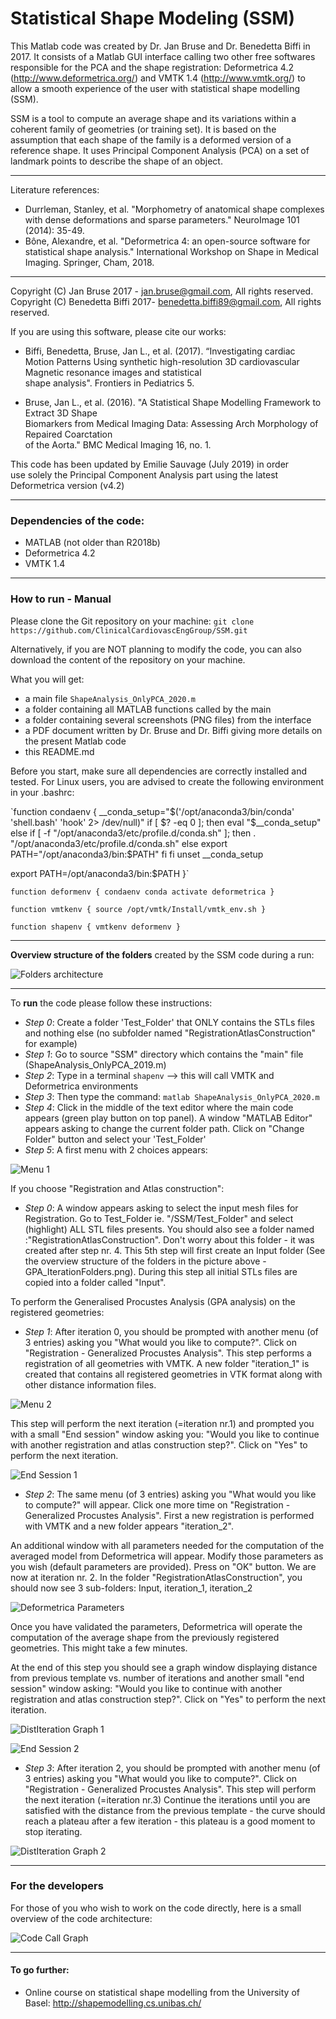 # Statistical Shape Modeling (SSM)

This Matlab code was created by Dr. Jan Bruse and Dr. Benedetta Biffi in 2017. It consists of a Matlab GUI interface calling
two other free softwares responsible for the PCA and the shape registration: Deformetrica 4.2 (http://www.deformetrica.org/) and VMTK 1.4 (http://www.vmtk.org/)
to allow a smooth experience of the user with statistical shape modelling (SSM).

SSM is a tool to compute an average shape and its variations within a coherent family of geometries (or training set). It is based on the assumption that each shape of the family is a deformed version of a reference shape. It uses Principal Component Analysis (PCA) on a set of landmark points to describe the shape of an object.

----------------------------------------------------------------------------------------
Literature references:

* Durrleman, Stanley, et al. "Morphometry of anatomical shape complexes with dense deformations and sparse parameters." NeuroImage 101 (2014): 35-49.
* Bône, Alexandre, et al. "Deformetrica 4: an open-source software for statistical shape analysis." International Workshop on Shape in Medical Imaging. Springer, Cham, 2018.

----------------------------------------------------------------------------------------

Copyright (C) Jan Bruse 2017 - jan.bruse@gmail.com, All rights reserved.                     
Copyright (C) Benedetta Biffi 2017- benedetta.biffi89@gmail.com, All rights reserved.        

If you are using this software, please cite our works:                                      

* Biffi, Benedetta, Bruse, Jan L., et al. (2017). “Investigating cardiac Motion Patterns Using
synthetic high-resolution 3D cardiovascular Magnetic resonance images and statistical        
shape analysis". Frontiers in Pediatrics 5.                                                  

* Bruse, Jan L., et al. (2016). "A Statistical Shape Modelling Framework to Extract 3D Shape   
Biomarkers from Medical Imaging Data: Assessing Arch Morphology of Repaired Coarctation      
of the Aorta." BMC Medical Imaging 16, no. 1.                                                

This code has been updated by Emilie Sauvage (July 2019) in order                        
use solely the Principal Component Analysis part using the latest Deformetrica version (v4.2)

----------------------------------------------------------------------------------------

### Dependencies of the code:

* MATLAB (not older than R2018b)
* Deformetrica 4.2
* VMTK 1.4


----------------------------------------------------------------------------------------
### How to run - Manual

Please clone the Git repository on your machine:
`git clone https://github.com/ClinicalCardiovascEngGroup/SSM.git`

Alternatively, if you are NOT planning to modify the code, you can also download the content of the repository on your machine.

What you will get:
* a main file `ShapeAnalysis_OnlyPCA_2020.m`
* a folder containing all MATLAB functions called by the main
* a folder containing several screenshots (PNG files) from the interface
* a PDF document written by Dr. Bruse and Dr. Biffi giving more details on the present Matlab code
* this README.md

Before you start, make sure all dependencies are correctly installed and tested.
For Linux users, you are advised to create the following environment in your .bashrc:

`function condaenv {
  __conda_setup="$('/opt/anaconda3/bin/conda' 'shell.bash' 'hook' 2> /dev/null)"
  if [ $? -eq 0 ]; then
      eval "$__conda_setup"
  else
      if [ -f "/opt/anaconda3/etc/profile.d/conda.sh" ]; then
          . "/opt/anaconda3/etc/profile.d/conda.sh"
      else
          export PATH="/opt/anaconda3/bin:$PATH"
      fi
  fi
  unset __conda_setup

  export PATH=/opt/anaconda3/bin:$PATH
}`

`function deformenv {
  condaenv
  conda activate deformetrica
}`

`function vmtkenv
{
  source /opt/vmtk/Install/vmtk_env.sh
}`


`function shapenv {
  vmtkenv
  deformenv
}`


**************
 **Overview structure of the folders** created by the SSM code during a run:


![Folders architecture](https://github.com/ClinicalCardiovascEngGroup/SSM/blob/master/Illustrations/GPA_IterationFolders.png)

**************

To **run** the code please follow these instructions:

* *Step 0*: Create a folder 'Test_Folder' that ONLY contains the STLs files and nothing else (no subfolder named "RegistrationAtlasConstruction" for example)
* *Step 1*: Go to source "SSM" directory which contains the "main" file (ShapeAnalysis_OnlyPCA_2019.m)
* *Step 2*: Type in a terminal `shapenv` --> this will call VMTK and Deformetrica environments
* *Step 3*: Then type the command: `matlab ShapeAnalysis_OnlyPCA_2020.m`
* *Step 4*: Click in the middle of the text editor where the main code appears (green play button on top panel). A window "MATLAB Editor" appears asking to change the current folder path. Click on "Change Folder" button and select your 'Test_Folder'
* *Step 5*: A first menu with 2 choices appears:

![Menu 1](https://github.com/ClinicalCardiovascEngGroup/SSM/blob/master/Illustrations/Screenshot_Menu1.png)

If you choose "Registration and Atlas construction":

* *Step 0*: A window appears asking to select the input mesh files for Registration. Go to Test_Folder ie. "/SSM/Test_Folder" and select (highlight) ALL STL files presents. You should also see a folder named :"RegistrationAtlasConstruction". Don't worry about this folder - it was created after step nr. 4.
This 5th step will first create an Input folder (See the overview structure of the folders in the picture above  - GPA_IterationFolders.png). During this step all initial STLs files are copied into a folder called "Input".

To perform the Generalised Procustes Analysis (GPA analysis) on the registered geometries:

* *Step 1*: After iteration 0, you should be prompted with another menu (of 3 entries) asking you "What would you like to compute?". Click on "Registration - Generalized Procustes Analysis". This step performs a registration of all geometries with VMTK. A new folder "iteration_1" is created that contains all registered geometries in VTK format along with other distance information files.

![Menu 2](https://github.com/ClinicalCardiovascEngGroup/SSM/blob/master/Illustrations/Screenshot_Menu2.png)

This step will perform the next iteration (=iteration nr.1) and prompted you with a small "End session" window asking you: "Would you like to continue with another registration and atlas construction step?". Click on "Yes" to perform the next iteration.

![End Session 1](https://github.com/ClinicalCardiovascEngGroup/SSM/blob/master/Illustrations/Screenshot_EndSession1.png)

* *Step 2*: The same menu (of 3 entries) asking you "What would you like to compute?" will appear. Click one more time on "Registration - Generalized Procustes Analysis". First a new registration is performed with VMTK and a new folder appears "iteration_2".

An additional window with all parameters needed for the computation of the averaged model from Deformetrica will appear. Modify those parameters as you wish (default parameters are provided). Press on "OK" button. We are now at iteration nr. 2. In the folder "RegistrationAtlasConstruction", you should now see 3 sub-folders: Input, iteration_1, iteration_2

![Deformetrica Parameters](https://github.com/ClinicalCardiovascEngGroup/SSM/blob/master/Illustrations/Screenshot_DeformetricaParameters.png)

Once you have validated the parameters, Deformetrica will operate the computation of the average shape from the previously registered geometries. This might take a few minutes.

At the end of this step you should see a graph window displaying distance from previous template vs. number of iterations and another small "end session" window asking: "Would you like to continue with another registration and atlas construction step?". Click on "Yes" to perform the next iteration.

![DistIteration Graph 1](https://github.com/ClinicalCardiovascEngGroup/SSM/blob/master/Illustrations/DistIteration1.png)

![End Session 2](https://github.com/ClinicalCardiovascEngGroup/SSM/blob/master/Illustrations/Screenshot_EndSession2.png)

* *Step 3*: After iteration 2, you should be prompted with another menu (of 3 entries) asking you "What would you like to compute?". Click on "Registration - Generalized Procustes Analysis". This step will perform the next iteration (=iteration nr.3)
Continue the iterations until you are satisfied with the distance from the previous template - the curve should reach a plateau after a few iteration - this plateau is a good moment to stop iterating.

![DistIteration Graph 2](https://github.com/ClinicalCardiovascEngGroup/SSM/blob/master/Illustrations/DistIteration2.png)


**************
### For the developers
For those of you who wish to work on the code directly, here is a small overview of the code architecture:

![Code Call Graph](https://github.com/ClinicalCardiovascEngGroup/SSM/blob/master/Illustrations/CodeArchitecture.png)

----------------------------------------------------------------------------------------
#### To go further:

* Online course on statistical shape modelling from the University of Basel: http://shapemodelling.cs.unibas.ch/
